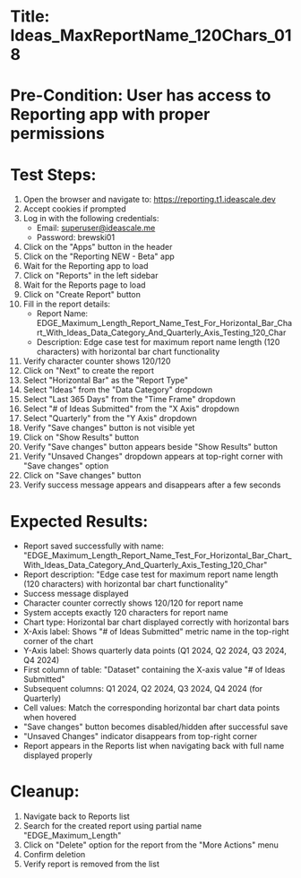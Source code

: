 # Title: Ideas_MaxReportName_120Chars_018

# Pre-Condition: User has access to Reporting app with proper permissions

# Test Steps:
1. Open the browser and navigate to: https://reporting.t1.ideascale.dev
2. Accept cookies if prompted
3. Log in with the following credentials:
   - Email: superuser@ideascale.me
   - Password: brewski01
4. Click on the "Apps" button in the header
5. Click on the "Reporting NEW - Beta" app
6. Wait for the Reporting app to load
7. Click on "Reports" in the left sidebar
8. Wait for the Reports page to load
9. Click on "Create Report" button
10. Fill in the report details:
    - Report Name: EDGE_Maximum_Length_Report_Name_Test_For_Horizontal_Bar_Chart_With_Ideas_Data_Category_And_Quarterly_Axis_Testing_120_Char
    - Description: Edge case test for maximum report name length (120 characters) with horizontal bar chart functionality
11. Verify character counter shows 120/120
12. Click on "Next" to create the report
13. Select "Horizontal Bar" as the "Report Type"
14. Select "Ideas" from the "Data Category" dropdown
15. Select "Last 365 Days" from the "Time Frame" dropdown
16. Select "# of Ideas Submitted" from the "X Axis" dropdown
17. Select "Quarterly" from the "Y Axis" dropdown
18. Verify "Save changes" button is not visible yet
19. Click on "Show Results" button
20. Verify "Save changes" button appears beside "Show Results" button
21. Verify "Unsaved Changes" dropdown appears at top-right corner with "Save changes" option
22. Click on "Save changes" button
23. Verify success message appears and disappears after a few seconds

# Expected Results:
- Report saved successfully with name: "EDGE_Maximum_Length_Report_Name_Test_For_Horizontal_Bar_Chart_With_Ideas_Data_Category_And_Quarterly_Axis_Testing_120_Char"
- Report description: "Edge case test for maximum report name length (120 characters) with horizontal bar chart functionality"
- Success message displayed
- Character counter correctly shows 120/120 for report name
- System accepts exactly 120 characters for report name
- Chart type: Horizontal bar chart displayed correctly with horizontal bars
- X-Axis label: Shows "# of Ideas Submitted" metric name in the top-right corner of the chart
- Y-Axis label: Shows quarterly data points (Q1 2024, Q2 2024, Q3 2024, Q4 2024)
- First column of table: "Dataset" containing the X-axis value "# of Ideas Submitted"
- Subsequent columns: Q1 2024, Q2 2024, Q3 2024, Q4 2024 (for Quarterly)
- Cell values: Match the corresponding horizontal bar chart data points when hovered
- "Save changes" button becomes disabled/hidden after successful save
- "Unsaved Changes" indicator disappears from top-right corner
- Report appears in the Reports list when navigating back with full name displayed properly

# Cleanup:
1. Navigate back to Reports list
2. Search for the created report using partial name "EDGE_Maximum_Length"
3. Click on "Delete" option for the report from the "More Actions" menu
4. Confirm deletion
5. Verify report is removed from the list